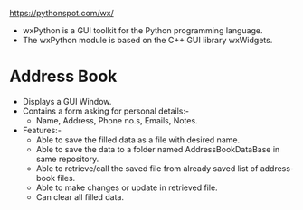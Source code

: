 https://pythonspot.com/wx/

- wxPython is a GUI toolkit for the Python programming language.
- The wxPython module is based on the C++ GUI library wxWidgets.

# Address Book
- Displays a GUI Window.
- Contains a form asking for personal details:-
  - Name, Address, Phone no.s, Emails, Notes.
- Features:-
  - Able to save the filled data as a file with desired name.
  - Able to save the data to a folder named AddressBookDataBase in same repository.
  - Able to retrieve/call the saved file from already saved list of address-book files.
  - Able to make changes or update in retrieved file.
  - Can clear all filled data.
